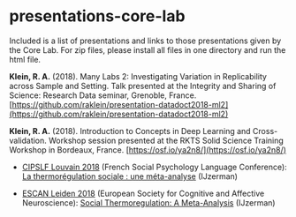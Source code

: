 # presentations-core-lab
Included is a list of presentations and links to those presentations given by the Core Lab. For zip files, please install all files in one directory and run the html file. 

**Klein, R. A.** (2018). Many Labs 2: Investigating Variation in Replicability across Sample and Setting. Talk presented at the Integrity and Sharing of Science: Research Data seminar, Grenoble, France. [https://github.com/raklein/presentation-datadoct2018-ml2](https://github.com/raklein/presentation-datadoct2018-ml2)

**Klein, R. A.** (2018). Introduction to Concepts in Deep Learning and Cross-validation. Workshop session presented at the RKTS Solid Science Training Workshop in Bordeaux, France. [https://osf.io/ya2n8/](https://osf.io/ya2n8/)

- <a href="https://cipslf2018.sciencesconf.org/">CIPSLF Louvain 2018</a> 
(French Social Psychology Language Conference): <a href="https://www.dropbox.com/sh/ewg4bpwxuhez84v/AAAYljtfiZkVwMP_T7EZpkEga?dl=0">La thermorégulation sociale : une méta-analyse</a> (IJzerman)

- <a href="https://escaneurosci.eu/p/dZ7xbq">ESCAN Leiden 2018</a> 
(European Society for Cognitive and Affective Neuroscience): <a href="https://www.dropbox.com/s/69ponlhm7q6zyu8/ijzerman%20social%20thermo%20meta%20english%20%28install%20in%20one%20directory%29.zip?dl=0">Social Thermoregulation: A Meta-Analysis</a> (IJzerman)
